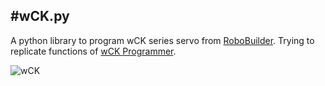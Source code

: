 #wCK.py
---

A python library to program wCK series servo from [RoboBuilder](http://www.robobuilder.net/eng/index.asp). Trying to replicate functions of [wCK Programmer](http://robosavvy.com/RoboSavvyPages/Robobuilder/robobuilder-creator-users-manual.pdf).

![wCK](http://robosavvy.com/store/images/wck_black11kgf.jpg)


